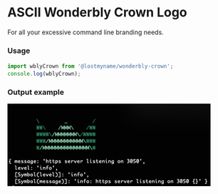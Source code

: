 # ASCII Wonderbly Crown Logo

For all your excessive command line branding needs.

### Usage
```js
import wblyCrown from '@lostmyname/wonderbly-crown';
console.log(wblyCrown);
```

### Output example
![Wonderbly Logo](screenshot.png "Wonderbly Logo")